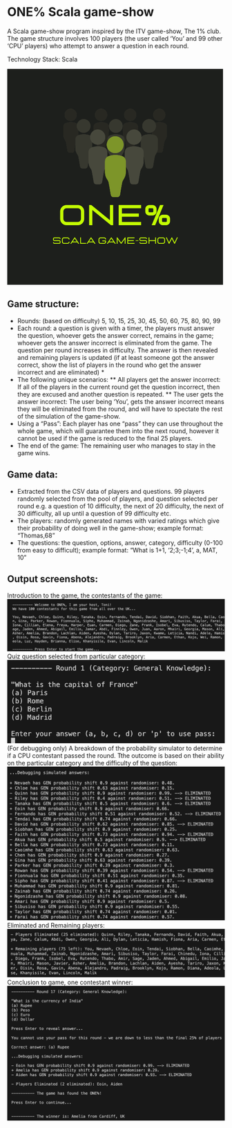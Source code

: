 # ONE% Scala game-show

A Scala game-show program inspired by the ITV game-show, The 1% club. The game structure involves 100 players (the user called ‘You’ and 99 other ‘CPU’ players) who attempt to answer a question in each round.

Technology Stack: Scala

![logo](screenshots/project-onepercent.png)

## Game structure:
* Rounds: (based on difficulty) 5, 10, 15, 25, 30, 45, 50, 60, 75, 80, 90, 99
* Each round: a question is given with a timer, the players must answer the question, whoever gets the answer correct, remains in the game; whoever gets the answer incorrect is eliminated from the game. The question per round increases in difficulty. The answer is then revealed and remaining players is updated (if at least someone got the answer correct, show the list of players in the round who get the answer incorrect and are eliminated)
    * 
* The following unique scenarios:
    ** All players get the answer incorrect: If all of the players in the current round get the question incorrect, then they are excused and another question is repeated.
    ** The user gets the answer incorrect: The user being ‘You’, gets the answer incorrect means they will be eliminated from the round, and will have to spectate the rest of the simulation of the game-show.
* Using a “Pass”: Each player has one “pass” they can use throughout the whole game, which will guarantee them into the next round, however it cannot be used if the game is reduced to the final 25 players.
* The end of the game: The remaining user who manages to stay in the game wins.

## Game data:
* Extracted from the CSV data of players and questions. 99 players randomly selected from the pool of players, and question selected per round e.g. a question of 10 difficulty, the next of 20 difficulty, the next of 30 difficulty, all up until a question of 99 difficulty etc.
* The players: randomly generated names with varied ratings which give their probability of doing well in the game-show; example format: “Thomas,68”
* The questions: the question, options, answer, category, difficulty (0-100 from easy to difficult); example format: “What is 1+1, ‘2;3;-1;4’, a, MAT, 10”

## Output screenshots:
Introduction to the game, the contestants of the game: ![os-1](screenshots/output-intro.png) 
Quiz question selected from particular category: ![os-2](screenshots/output-qn.png) 
(For debugging only) A breakdown of the probability simulator to determine if a CPU contestant passed the round. Tthe outcome is based on their ability on the particular category and the difficulty of the question: ![os-3](screenshots/output-db.png) 
Eliminated and Remaining players: ![os-4](screenshots/output-update.png)
Conclusion to game, one contestant winner: ![os-5](screenshots/output-final.png) 